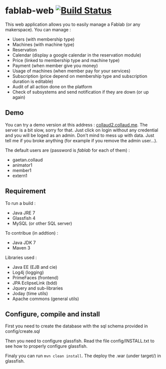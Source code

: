 fablab-web [![Build Status](http://collaud2.collaud.me:8080/buildStatus/icon?job=fablab-web)](http://collaud2.collaud.me:8080/job/fablab-web/)
==========

This web application allows you to easily manage a Fablab (or any makerspace). You can manage :
* Users (with membership type)
* Machines (with machine type)
* Reservation
* Calendar (display a google calendar in the reservation module)
* Price (linked to membership type and machine type)
* Payment (when member give you money)
* Usage of machines (when member pay for your services)
* Subscription (price depend on membership type and subscription duration is editable)
* Audit of all action done on the platform
* Check of subsystems and send notification if they are down (or up again)
 
Demo
------------

You can try a demo version at this address : [collaud2.collaud.me](http://collaud2.collaud.me/). The server is a bit slow, sorry for that. Just click on login without any credential and you will be loged as an admin. Don't mind to mess up with data. Just tell me if you broke anything (for example if you remove the admin user...).

The default users are (password is _fablab_ for each of them) :

 * gaetan.collaud
 * animator1
 * member1
 * extern1

Requirement
------------

To run a build :

 * Java JRE 7
 * Glassfish 4
 * MySQL (or other SQL server)

To contribue (in addtion) : 

* Java JDK 7
* Maven 3

Libraries used :

* Java EE (EJB and cie)
* Log4j (logging)
* PrimeFaces (frontend)
* JPA EclipseLink (bdd)
* Jquery and sub-libraries
* Joday (time utils)
* Apache commons (general utils)

Configure, compile and install
------------------------

First you need to create the database with the sql schema provided in config/create.sql

Then you need to configure glassfish. Read the file config/INSTALL.txt to see how to properly configure glassfish.


Finaly you can run `mvn clean install`. The deploy the .war (under target/) in glassfish.
